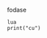 fodase
```
lua
print("cu")
```
<!---
BorisLua/BorisLua is a ✨ special ✨ repository because its `README.md` (this file) appears on your GitHub profile.
You can click the Preview link to take a look at your changes.
--->
